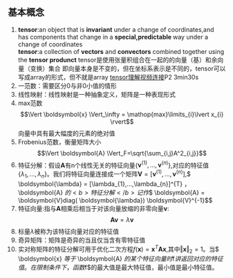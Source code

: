 ## 基本概念 ##
1. <b>tensor</b>:an object that is <b>invariant</b> under a change of coordinates,and has components that change in a <b>special,predictable </b>way under a change of coordinates<br><b>tensor</b>:a collection of <b>vectors</b> and <b>convectors</b> combined together using the <b>tensor produnct</b>
tensor是使用张量积组合在一起的的向量（基）和余向量（变换）集合
即向量本身是不变的，但在坐标系表示是不同的，tensor可以写成array的形式，但不就是array
[tensor理解视频连接](https://www.bilibili.com/video/BV1Ty4y1z74k?p=2&vd_source=ae580808c513257258006ec36f2bd35f)P2 3min30s
2. 一范数：需要区分0与非0小值的情形
3. 线性映射：线性映射是一种抽象定义，矩阵是一种表现形式
4. max范数
$$\Vert \boldsymbol{x} \Vert_\infty = \mathop{max}\limits_{i}\lvert x_{i} \rvert$$
向量中具有最大幅度的元素的绝对值
5. Frobenius范数，衡量矩阵大小$$\Vert \boldsymbol{A} \Vert_F=\sqrt{\sum_{i,j}A^2_{i,j}}$$
6. 特征分解：假设$\boldsymbol{A}$有n个线性无关的特征向量{$\boldsymbol{v}^{(1)},...,\boldsymbol{v}^{(n)}$},对应的特征值{$\lambda_1,...,\lambda_n$}。我们将特征向量连接成一个矩阵$\boldsymbol{V} = [ \boldsymbol{v}^{(1)},..., \boldsymbol{v}^{(n)} ]$,$ \boldsymbol{\lambda} = [\lambda_{1},...,\lambda_{n}]^{T} $，$ \boldsymbol{A} $的<b>特征分解</b>记作$$ \boldsymbol{A} =  \boldsymbol{V}diag( \boldsymbol{\lambda}) \boldsymbol{V}^{-1}$$
7. 特征向量:指与$\boldsymbol{A}$相乘后相当于对该向量放缩的非零向量$\boldsymbol{v}$:$$\boldsymbol{Av} = \lambda\boldsymbol{v}$$
8. 标量$\lambda$被称为该特征向量对应的特征值
9. 奇异矩阵：矩阵是奇异的当且仅当含有零特征值
10. 实对称矩阵的特征分解可用于优化二次方程$f( \boldsymbol{x}) =  \boldsymbol{x}^T \boldsymbol{Ax}$,其中$\Vert \boldsymbol{x} \Vert_2=1$。当$ \boldsymbol{x} $等于$ \boldsymbol{A} $的某个特征向量时$f$讲返回对应的特征值。在限制条件下，函数$f$的最大值是最大特征值，最小值是最小特征值。